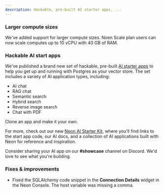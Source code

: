 ```yaml
---
description: Hackable, pre-built AI starter apps, ...
---
```


### Larger compute sizes

We've added support for larger compute sizes. Noen Scale plan users can now scale computes up to 10 vCPU with 40 GB of RAM.

### Hackable AI start apps

We've published a brand new set of hackable, pre-built [AI starter apps](https://neon.tech/docs/ai/ai-intro#ai-starter-apps) to help you get up and running with Postgres as your vector store. The set includes a variety of AI application types, including:

- AI chat
- RAG chat
- Semantic search
- Hybrid search
- Reverse image search
- Chat with PDF

Clone an app and make it your own.

For more, check out our new [Neon AI Starter Kit](/docs/ai/ai-intro), where you'll find links to the start app code, our AI docs, and a collection of AI applications built with Neon for reference and inspiration.

Consider sharing your AI app on our **#showcase** channel on Discord. We'd love to see what you're building.

### Fixes & improvements

- Fixed the SQLAlchemy code snippet in the **Connection Details** widget in the Neon Console. The host variable was missing a comma.